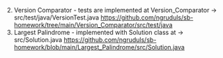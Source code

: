 2. Version Comparator - tests are implemented at Version_Comparator -> src/test/java/VersionTest.java https://github.com/ngruduls/sb-homework/tree/main/Version_Comparator/src/test/java
3. Largest Palindrome - implemented with Solution class at -> src/Solution.java https://github.com/ngruduls/sb-homework/blob/main/Largest_Palindrome/src/Solution.java

